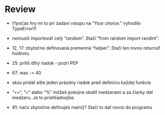 # Review

- !!!počas hry mi to pri zadaní vstupu na “Your choice:” vyhodilo TypeError!!!

- nemusíš importovať celý “random”. Stačí “from random import randint”.
- 12, 17: zbytočne definovaná premenná “helper”. Stačí len rovno returnúť hodnotu
- 25: príliš dlhý riadok - pozri PEP
- 67: was -= 40
- skús pridať ešte jeden prázdny riadok pred definíciu každej funkcie
- “==“, “=“ alebo “%” môžeš pokojne obaliť medzerami a za čiarky dať medzeru. Je to priehľadnejšie.
- 81: načo zbytočne definuješ main()? Stačí to dať rovno do programu
